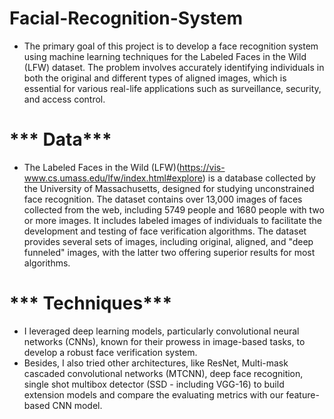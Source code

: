 # Facial-Recognition-System
- The primary goal of this project is to develop a face recognition system using machine learning techniques for the Labeled Faces in the Wild (LFW) dataset. The problem involves accurately identifying individuals in both the original and different types of aligned images, which is essential for various real-life applications such as surveillance, security, and access control.
# *** Data***
- The Labeled Faces in the Wild (LFW)(https://vis-www.cs.umass.edu/lfw/index.html#explore) is a database collected by the University of Massachusetts, designed for studying unconstrained face recognition. The dataset contains over 13,000 images of faces collected from the web, including 5749 people and 1680 people with two or more images. It includes labeled images of individuals to facilitate the development and testing of face verification algorithms. The dataset provides several sets of images, including original, aligned, and "deep funneled" images, with the latter two offering superior results for most algorithms.
# *** Techniques***
- I leveraged deep learning models, particularly convolutional neural networks (CNNs), known for their prowess in image-based tasks, to develop a robust face verification system.
- Besides, I also tried  other architectures, like ResNet, Multi-mask cascaded convolutional networks (MTCNN), deep face recognition, single shot multibox detector (SSD - including VGG-16) to build extension models and compare the evaluating metrics with our feature-based CNN model.
